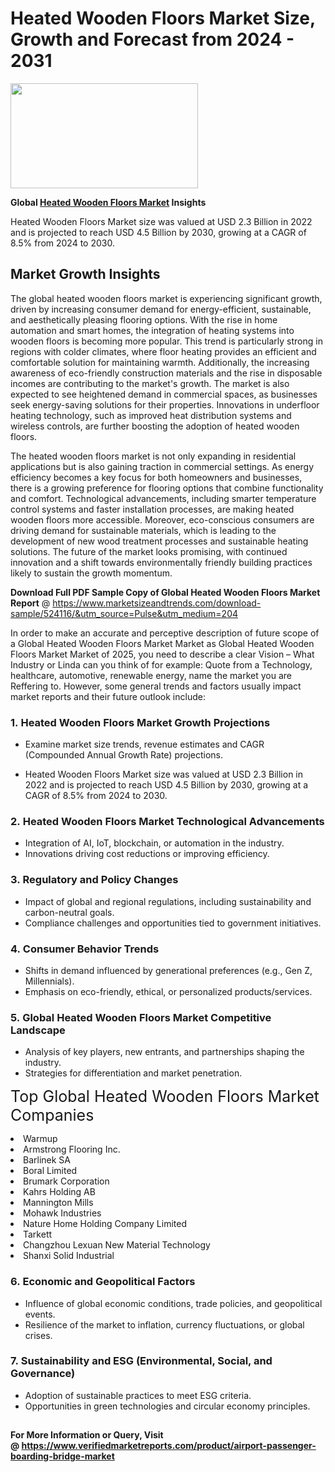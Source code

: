 <H1>Heated Wooden Floors Market Size, Growth and Forecast from 2024 - 2031</H1><img class="aligncenter size-medium wp-image-584254" src="https://thirdeyenews.in/wp-content/uploads/2024/09/Global-Market-Research-300x168.jpeg" alt="" width="300" height="168" /><p><strong>Global&nbsp;<a href="https://www.marketsizeandtrends.com/download-sample/524116/&amp;utm_source=Pulse&amp;utm_medium=204">Heated Wooden Floors Market</a> Insights</strong></p><p>Heated Wooden Floors Market size was valued at USD 2.3 Billion in 2022 and is projected to reach USD 4.5 Billion by 2030, growing at a CAGR of 8.5% from 2024 to 2030.</p><p><h2>Market Growth Insights</h2> <p>The global heated wooden floors market is experiencing significant growth, driven by increasing consumer demand for energy-efficient, sustainable, and aesthetically pleasing flooring options. With the rise in home automation and smart homes, the integration of heating systems into wooden floors is becoming more popular. This trend is particularly strong in regions with colder climates, where floor heating provides an efficient and comfortable solution for maintaining warmth. Additionally, the increasing awareness of eco-friendly construction materials and the rise in disposable incomes are contributing to the market's growth. The market is also expected to see heightened demand in commercial spaces, as businesses seek energy-saving solutions for their properties. Innovations in underfloor heating technology, such as improved heat distribution systems and wireless controls, are further boosting the adoption of heated wooden floors. </p> <p>The heated wooden floors market is not only expanding in residential applications but is also gaining traction in commercial settings. As energy efficiency becomes a key focus for both homeowners and businesses, there is a growing preference for flooring options that combine functionality and comfort. Technological advancements, including smarter temperature control systems and faster installation processes, are making heated wooden floors more accessible. Moreover, eco-conscious consumers are driving demand for sustainable materials, which is leading to the development of new wood treatment processes and sustainable heating solutions. The future of the market looks promising, with continued innovation and a shift towards environmentally friendly building practices likely to sustain the growth momentum.</p> <p></p><p><span class=""><strong>Download Full PDF Sample Copy of Global Heated Wooden Floors Market Report</strong> @ <a href="https://www.marketsizeandtrends.com/download-sample/524116/&amp;utm_source=Pulse&amp;utm_medium=204" target="_blank">https://www.marketsizeandtrends.com/download-sample/524116/&amp;utm_source=Pulse&amp;utm_medium=204</a></span></p><p>In order to make an accurate and perceptive description of future scope of a Global&nbsp;Heated Wooden Floors Market Market as Global&nbsp;Heated Wooden Floors Market Market of 2025, you need to describe a clear Vision &ndash; What Industry or Linda can you think of for example: Quote from a Technology, healthcare, automotive, renewable energy, name the market you are Reffering to. However, some general trends and factors usually impact market reports and their future outlook include:</p><h3>1.&nbsp;<strong>Heated Wooden Floors Market Growth Projections</strong></h3><ul><li>Examine market size trends, revenue estimates and CAGR (Compounded Annual Growth Rate) projections.</li><li><p>Heated Wooden Floors Market size was valued at USD 2.3 Billion in 2022 and is projected to reach USD 4.5 Billion by 2030, growing at a CAGR of 8.5% from 2024 to 2030.</p></li></ul><h3>2.&nbsp;<strong>Heated Wooden Floors Market Technological Advancements</strong></h3><ul><li>Integration of AI, IoT, blockchain, or automation in the industry.</li><li>Innovations driving cost reductions or improving efficiency.</li></ul><h3>3.&nbsp;<strong>Regulatory and Policy Changes</strong></h3><ul><li>Impact of global and regional regulations, including sustainability and carbon-neutral goals.</li><li>Compliance challenges and opportunities tied to government initiatives.</li></ul><h3>4.&nbsp;<strong>Consumer Behavior Trends</strong></h3><ul><li>Shifts in demand influenced by generational preferences (e.g., Gen Z, Millennials).</li><li>Emphasis on eco-friendly, ethical, or personalized products/services.</li></ul><h3>5.&nbsp;<strong>Global Heated Wooden Floors Market Competitive Landscape</strong></h3><ul><li>Analysis of key players, new entrants, and partnerships shaping the industry.</li><li>Strategies for differentiation and market penetration.</li></ul><p data-pm-slice="1 1 []"><span style="color: inherit; font-family: inherit; font-size: 25px;">Top Global Heated Wooden Floors Market Companies</span></p><div class="" data-test-id=""><p><li>Warmup</li><li> Armstrong Flooring Inc.</li><li> Barlinek SA</li><li> Boral Limited</li><li> Brumark Corporation</li><li> Kahrs Holding AB</li><li> Mannington Mills</li><li> Mohawk Industries</li><li> Nature Home Holding Company Limited</li><li> Tarkett</li><li> Changzhou Lexuan New Material Technology</li><li> Shanxi Solid Industrial</li></p></div><h3>6.&nbsp;<strong>Economic and Geopolitical Factors</strong></h3><ul><li>Influence of global economic conditions, trade policies, and geopolitical events.</li><li>Resilience of the market to inflation, currency fluctuations, or global crises.</li></ul><h3>7.&nbsp;<strong>Sustainability and ESG (Environmental, Social, and Governance)</strong></h3><ul><li>Adoption of sustainable practices to meet ESG criteria.</li><li>Opportunities in green technologies and circular economy principles.</li></ul><h2><strong style="font-size: 14px;">For More Information or Query, Visit @&nbsp;</strong><a style="background-color: #ffffff; font-size: 14px;" href="https://www.marketsizeandtrends.com/report/heated-wooden-floors-market/" target="_blank">https://www.verifiedmarketreports.com/product/airport-passenger-boarding-bridge-market</a></h2>
